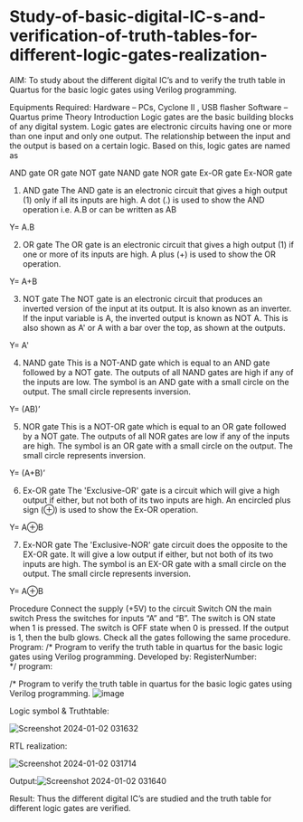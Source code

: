 # Study-of-basic-digital-IC-s-and-verification-of-truth-tables-for-different-logic-gates-realization-
 AIM:
To study about the different digital IC’s and to verify the truth table in Quartus for the basic logic gates using Verilog programming.

Equipments Required:
Hardware – PCs, Cyclone II , USB flasher
Software – Quartus prime
Theory
Introduction
Logic gates are the basic building blocks of any digital system. Logic gates are electronic circuits having one or more than one input and only one output. The relationship between the input and the output is based on a certain logic. Based on this, logic gates are named as

AND gate
OR gate
NOT gate
NAND gate
NOR gate
Ex-OR gate
Ex-NOR gate
1) AND gate
The AND gate is an electronic circuit that gives a high output (1) only if all its inputs are high. A dot (.) is used to show the AND operation i.e. A.B or can be written as AB

Y= A.B

2) OR gate
The OR gate is an electronic circuit that gives a high output (1) if one or more of its inputs are high. A plus (+) is used to show the OR operation.

Y= A+B

3) NOT gate
The NOT gate is an electronic circuit that produces an inverted version of the input at its output. It is also known as an inverter. If the input variable is A, the inverted output is known as NOT A. This is also shown as A' or A with a bar over the top, as shown at the outputs.

Y= A'

4) NAND gate
This is a NOT-AND gate which is equal to an AND gate followed by a NOT gate. The outputs of all NAND gates are high if any of the inputs are low. The symbol is an AND gate with a small circle on the output. The small circle represents inversion.

Y= (AB)’

5) NOR gate
This is a NOT-OR gate which is equal to an OR gate followed by a NOT gate. The outputs of all NOR gates are low if any of the inputs are high. The symbol is an OR gate with a small circle on the output. The small circle represents inversion.

Y= (A+B)’

6) Ex-OR gate
The 'Exclusive-OR' gate is a circuit which will give a high output if either, but not both of its two inputs are high. An encircled plus sign (⊕) is used to show the Ex-OR operation.

Y= A⊕B

7) Ex-NOR gate
The 'Exclusive-NOR' gate circuit does the opposite to the EX-OR gate. It will give a low output if either, but not both of its two inputs are high. The symbol is an EX-OR gate with a small circle on the output. The small circle represents inversion.

Y= A⊕B

Procedure
Connect the supply (+5V) to the circuit
Switch ON the main switch
Press the switches for inputs “A” and “B”. The switch is ON state when 1 is pressed. The switch is OFF state when 0 is pressed.
If the output is 1, then the bulb glows.
Check all the gates following the same procedure.
Program:
/*
Program to verify the truth table in quartus for the basic logic gates using Verilog programming.
Developed by: 
RegisterNumber:  
*/
program:

/* Program to verify the truth table in quartus for the basic logic gates using Verilog programming.
![image](https://github.com/Nandy-nan/Study-of-basic-digital-IC-s-and-verification-of-truth-tables-for-different-logic-gates-realization-/assets/153698914/376ac917-bafd-4442-9fc8-0656e1f8f88c)

Logic symbol & Truthtable:

![Screenshot 2024-01-02 031632](https://github.com/Nandy-nan/Study-of-basic-digital-IC-s-and-verification-of-truth-tables-for-different-logic-gates-realization-/assets/153698914/c9bb31d3-86f3-4a80-bedf-7ae7aa364a75)



RTL realization:


![Screenshot 2024-01-02 031714](https://github.com/Nandy-nan/Study-of-basic-digital-IC-s-and-verification-of-truth-tables-for-different-logic-gates-realization-/assets/153698914/e56a63a2-9316-4e7a-94aa-7ea72d4ce223)

Output:![Screenshot 2024-01-02 031640](https://github.com/Nandy-nan/Study-of-basic-digital-IC-s-and-verification-of-truth-tables-for-different-logic-gates-realization-/assets/153698914/e90f9990-c14d-475b-9956-4b10a3f9d9eb)



Result:
Thus the different digital IC’s are studied and the truth table for different logic gates are verified.
